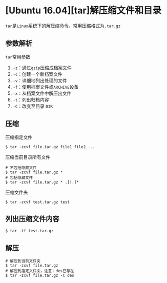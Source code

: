 
# [Ubuntu 16.04][tar]解压缩文件和目录

`tar`是`Linux`系统下的解压缩命令，常用压缩格式为`.tar.gz`

## 参数解析

`tar`常用参数

1. `-z`：通过`gzip`压缩成档案文件
2. `-c`：创建一个新档案文件
3. `-v`：详细地列出处理的文件
4. `-f`：使用档案文件或`ARCHIVE`设备
5. `-x`：从档案文件中解压出文件
6. `-t`：列出归档内容
7. `-C`：改变至目录 `DIR`

## 压缩

压缩指定文件

    $ tar -zcvf file.tar.gz file1 file2 ...

压缩当前目录所有文件

    # 不包括隐藏文件
    $ tar -zcvf file.tar.gz *
    # 包括隐藏文件
    $ tar -zcvf file.tar.gz * .[!.]*

压缩文件夹

    $ tar -zcvf test.tar.gz test
    
## 列出压缩文件内容

    $ tar -tf test.tar.gz

## 解压

    # 解压到当前文件夹
    $ tar -zxvf file.tar.gz
    # 解压到指定文件夹，注意：des已存在
    $ tar -zxvf file.tar.gz -C des
